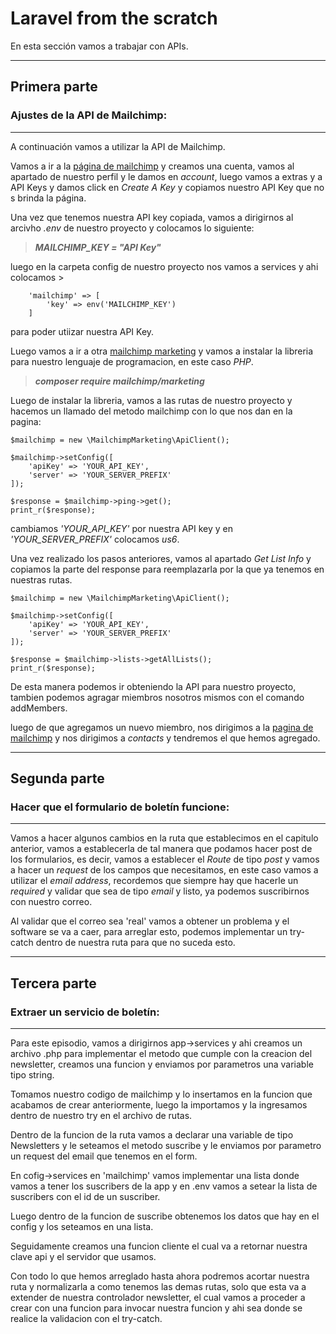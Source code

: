 # Laravel from the scratch

En esta sección vamos a trabajar con APIs.

--------------------------------------------------------

## **Primera parte**
### Ajustes de la API de Mailchimp:
--------------------------------------------------------

A continuación vamos a utilizar la API de Mailchimp.

Vamos a ir a la [página de mailchimp](https://mailchimp.com/guesswork/?gclid=Cj0KCQjw--2aBhD5ARIsALiRlwC9W0yXfCI5Y1eKPWa3CgIEVa9yszrzkLDGjUfbTSU4Ka247EZhKSMaAoDXEALw_wcB&gclsrc=aw.ds) y creamos una cuenta, vamos al apartado de nuestro perfil y le damos en *account*, luego vamos a extras y a API Keys y damos click en *Create A Key* y copiamos nuestro API Key que no s brinda la página.

Una vez que tenemos nuestra API key copiada, vamos a dirigirnos al arcivho *.env* de nuestro proyecto y colocamos lo siguiente:

>***MAILCHIMP_KEY = "API Key"***

luego en la carpeta config de nuestro proyecto nos vamos a services y ahi colocamos >

        'mailchimp' => [
            'key' => env('MAILCHIMP_KEY')
        ]

para poder utiizar nuestra API Key.

Luego vamos a ir a otra [mailchimp marketing](https://mailchimp.com/developer/marketing/guides/quick-start/) y vamos a instalar la libreria para nuestro lenguaje de programacion, en este caso *PHP*.

>***composer require mailchimp/marketing***

Luego de instalar la libreria, vamos a las rutas de nuestro proyecto y hacemos un llamado del metodo mailchimp con lo que nos dan en la pagina:

    $mailchimp = new \MailchimpMarketing\ApiClient();

    $mailchimp->setConfig([
	    'apiKey' => 'YOUR_API_KEY',
	    'server' => 'YOUR_SERVER_PREFIX'
    ]);

    $response = $mailchimp->ping->get();
    print_r($response);

cambiamos *'YOUR_API_KEY'* por nuestra API key y en *'YOUR_SERVER_PREFIX'* colocamos *us6*.

Una vez realizado los pasos anteriores, vamos al apartado *Get List Info* y copiamos la parte del response para reemplazarla por la que ya tenemos en nuestras rutas.

    $mailchimp = new \MailchimpMarketing\ApiClient();

    $mailchimp->setConfig([
	    'apiKey' => 'YOUR_API_KEY',
	    'server' => 'YOUR_SERVER_PREFIX'
    ]);

    $response = $mailchimp->lists->getAllLists();
    print_r($response);

De esta manera podemos ir obteniendo la API para nuestro proyecto, tambien podemos agragar miembros nosotros mismos con el comando addMembers.

luego de que agregamos un nuevo miembro, nos dirigimos a la [pagina de mailchimp](https://mailchimp.com/guesswork/?gclid=Cj0KCQjw--2aBhD5ARIsALiRlwC9W0yXfCI5Y1eKPWa3CgIEVa9yszrzkLDGjUfbTSU4Ka247EZhKSMaAoDXEALw_wcB&gclsrc=aw.ds) y nos dirigimos a *contacts* y tendremos el que hemos agregado.

--------------------------------------------------------

## **Segunda parte**
### Hacer que el formulario de boletín funcione:
--------------------------------------------------------

Vamos a hacer algunos cambios en la ruta que establecimos en el capitulo anterior, vamos a establecerla de tal manera que podamos hacer post de los formularios, es decir, vamos a establecer el *Route* de tipo *post* y vamos a hacer un *request* de los campos que necesitamos, en este caso vamos a utilizar el *email address*, recordemos que siempre hay que hacerle un *required* y validar que sea de tipo *email* y listo, ya podemos suscribirnos con nuestro correo. 

Al validar que el correo sea 'real' vamos a obtener un problema y el software se va a caer, para arreglar esto, podemos implementar un try-catch dentro de nuestra ruta para que no suceda esto.

--------------------------------------------------------

## **Tercera parte**
### Extraer un servicio de boletín:
--------------------------------------------------------

Para este episodio, vamos a dirigirnos app->services y ahi creamos un archivo .php para implementar el metodo que cumple con la creacion del newsletter, creamos una funcion y enviamos por parametros una variable tipo string.

Tomamos nuestro codigo de mailchimp y lo insertamos en la funcion que acabamos de crear anteriormente, luego la importamos y la ingresamos dentro de nuestro try en el archivo de rutas.

Dentro de la funcion de la ruta vamos a declarar una variable de tipo Newsletters y le seteamos el metodo suscribe y le enviamos por parametro un request del email que tenemos en el form.

En cofig->services en 'mailchimp' vamos implementar una lista donde vamos a tener los suscribers de la app y en .env vamos a setear la lista de suscribers con el id de un suscriber.

Luego dentro de la funcion de suscribe obtenemos los datos que hay en el config y los seteamos en una lista.

Seguidamente creamos una funcion cliente el cual va a retornar nuestra clave api y el servidor que usamos.

Con todo lo que hemos arreglado hasta ahora podremos acortar nuestra ruta y normalizarla a como tenemos las demas rutas, solo que esta va a extender de nuestra controlador newsletter, el cual vamos a proceder a crear con una funcion para invocar nuestra funcion y ahi sea donde se realice la validacion con el try-catch.